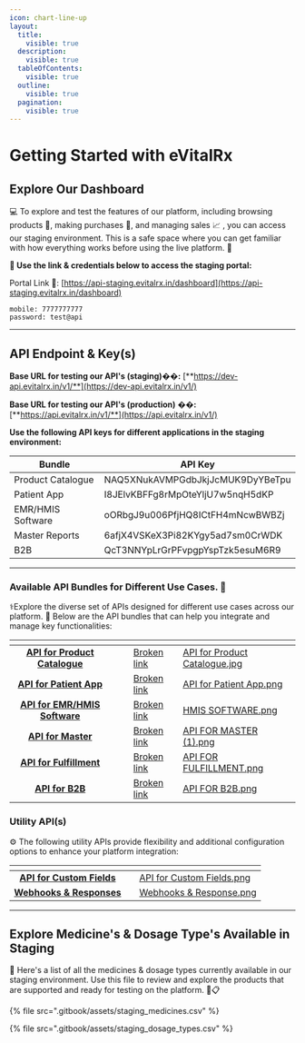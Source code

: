 ```yaml
---
icon: chart-line-up
layout:
  title:
    visible: true
  description:
    visible: true
  tableOfContents:
    visible: true
  outline:
    visible: true
  pagination:
    visible: true
---
```


# Getting Started with eVitalRx

## Explore Our Dashboard

💻 To explore and test the features of our platform, including browsing products 👀, making purchases 💸, and managing sales 📈 , you can access our staging environment. This is a safe space where you can get familiar with how everything works before using the live platform. 🌟

**🔑 Use the link & credentials below to access the staging portal:**

Portal Link 🔗: [https://api-staging.evitalrx.in/dashboard](https://api-staging.evitalrx.in/dashboard)

```
mobile: 7777777777
password: test@api
```

***

## API Endpoint & Key(s)

**Base URL for testing our API's (staging)**&#xD83D;&#xDD17;**:**  [**https://dev-api.evitalrx.in/v1/**](https://dev-api.evitalrx.in/v1/)

**Base URL for testing our API's (production)** �&#xDD17;**:**  [**https://api.evitalrx.in/v1/**](https://api.evitalrx.in/v1/)

**Use the following API keys for different applications in the staging environment:**&#x20;

| Bundle            | API Key                          |
| ----------------- | -------------------------------- |
| Product Catalogue | NAQ5XNukAVMPGdbJkjJcMUK9DyYBeTpu |
| Patient App       | I8JElvKBFFg8rMpOteYljU7w5nqH5dKP |
| EMR/HMIS Software | oORbgJ9u006PfjHQ8ICtFH4mNcwBWBZj |
| Master Reports    | 6afjX4VSKeX3Pi82KYgy5ad7sm0CrWDK |
| B2B               | QcT3NNYpLrGrPFvpgpYspTzk5esuM6R9 |

***

### Available API Bundles for Different Use Case&#x73;**. 🔗**

⚕️Explore the diverse set of APIs designed for different use cases across our platform. 🔗 Below are the API bundles that can help you integrate and manage key functionalities:

<table data-view="cards"><thead><tr><th align="center"></th><th data-hidden></th><th data-hidden></th><th data-hidden data-card-target data-type="content-ref"></th><th data-hidden data-card-cover data-type="files"></th></tr></thead><tbody><tr><td align="center"><a href="broken-reference"><strong>API for Product Catalogue</strong></a></td><td></td><td></td><td><a href="broken-reference">Broken link</a></td><td><a href=".gitbook/assets/API for Product Catalogue.jpg">API for Product Catalogue.jpg</a></td></tr><tr><td align="center"><a href="broken-reference"><strong>API for Patient App</strong></a></td><td></td><td></td><td><a href="broken-reference">Broken link</a></td><td><a href=".gitbook/assets/API for Patient App.png">API for Patient App.png</a></td></tr><tr><td align="center"><a href="broken-reference"><strong>API for EMR/HMIS Software</strong></a></td><td></td><td></td><td><a href="broken-reference">Broken link</a></td><td><a href=".gitbook/assets/HMIS SOFTWARE.png">HMIS SOFTWARE.png</a></td></tr><tr><td align="center"><a href="broken-reference"><strong>API for Master</strong></a></td><td></td><td></td><td><a href="broken-reference">Broken link</a></td><td><a href=".gitbook/assets/API FOR MASTER (1).png">API FOR MASTER (1).png</a></td></tr><tr><td align="center"><a href="broken-reference"><strong>API for Fulfillment</strong></a></td><td></td><td></td><td><a href="broken-reference">Broken link</a></td><td><a href=".gitbook/assets/API FOR FULFILLMENT.png">API FOR FULFILLMENT.png</a></td></tr><tr><td align="center"><a href="broken-reference"><strong>API for B2B</strong></a></td><td></td><td></td><td><a href="broken-reference">Broken link</a></td><td><a href=".gitbook/assets/API FOR B2B.png">API FOR B2B.png</a></td></tr></tbody></table>

### Utility API(s)

⚙️ The following utility APIs provide flexibility and additional configuration options to enhance your platform integration:

<table data-view="cards"><thead><tr><th align="center"></th><th data-hidden></th><th data-hidden data-card-cover data-type="files"></th></tr></thead><tbody><tr><td align="center"><a href="broken-reference"><strong>API for Custom Fields</strong></a></td><td></td><td><a href=".gitbook/assets/API for Custom Fields.png">API for Custom Fields.png</a></td></tr><tr><td align="center"><a href="broken-reference"><strong>Webhooks &#x26; Responses</strong></a></td><td></td><td><a href=".gitbook/assets/Webhooks &#x26; Response.png">Webhooks &#x26; Response.png</a></td></tr></tbody></table>

***

## Explore Medicine's & Dosage Type's Available in Staging

📄 Here's a list of all the medicines & dosage types currently available in our staging environment. Use this file to review and explore the products that are supported and ready for testing on the platform. 💊📋

{% file src=".gitbook/assets/staging_medicines.csv" %}

{% file src=".gitbook/assets/staging_dosage_types.csv" %}

